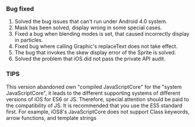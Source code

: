 
### Bug fixed
1. Solved the bug issues that can't run under Android 4.0 system.
2. Mask has been solved, display wrong in some special cases.
3. Fixed a bug when blending modes is set, that caused incorrectly display in particles.
4. Fixed bug where calling Graphic's replaceText does not take effect.
5. The bug that invokes the skew display error of the Sprite is solved.
6. Solved the problem that iOS did not pass the private API audit.

### TIPS  
This version abandoned  own "compiled JavaScriptCore" for the "system JavaScriptCore", it leads to the different supporting systems of different versions of iOS for ES6 or JS. Therefore, special attention should be paid to the compatibility of JS. It is recommended that you use the ES5 standard first. For example, iOS8's JavaScriptCore does not support Class keywords, arrow functions, and template strings